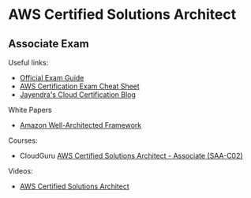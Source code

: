 # AWS Certified Solutions Architect

## Associate Exam

Useful links:

* [Official Exam
Guide](https://d1.awsstatic.com/training-and-certification/docs-sa-assoc/AWS-Certified-Solutions-Architect-Associate_Exam-Guide.pdf)
* [AWS Certification Exam Cheat
Sheet](https://jayendrapatil.com/aws-certification-exam-cheat-sheet/)
* [Jayendra's Cloud Certification Blog](https://jayendrapatil.com/)

White Papers

* [Amazon Well-Architected
Framework](https://docs.aws.amazon.com/wellarchitected/latest/framework/wellarchitected-framework.pdf)

Courses:
* CloudGuru [AWS Certified Solutions Architect - Associate
(SAA-C02)](https://learn.acloud.guru/course/certified-solutions-architect-associate/overview)

Videos:

* [AWS Certified Solutions
Architect](https://www.youtube.com/watch?v=Ia-UEYYR44s)
